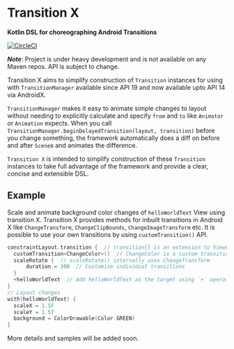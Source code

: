 
# Transition X
**Kotlin DSL for choreographing Android Transitions**  

[![CircleCI](https://circleci.com/gh/arunkumar9t2/transition-x/tree/master.svg?style=svg)](https://circleci.com/gh/arunkumar9t2/transition-x/tree/master)

***Note***: Project is under heavy development and is not available on any Maven repos. API is subject to change.

Transition X aims to simplify construction of `Transition` instances for using with `TransitionManager` available since API 19 and now available upto API 14 via AndroidX.

`TransitionManager` makes it easy to animate simple changes to layout without needing to explicitly calculate and specify `from` and `to` like `Animator` or `Animation` expects. When you call `TransitionManager.beginDelayedTransition(layout, transition)` before you change something, the framework automatically does a diff on before and after `Scene`s and animates the difference.

`Transition X` is intended to simplify construction of these `Transition`  instances to take full advantage of the framework and provide a clear, concise and extensible DSL.

## Example
Scale and animate background color changes of `helloWorldText` View using transition X. Transition X provides methods for inbuilt transitions in Android X like 
`ChangeTransform`, `ChangeClipBounds`, `ChangeImageTransform` etc. It is possible to use your own transitions by using `customTransition()` API.
```kotlin
constraintLayout.transition {  // transition{} is an extension to ViewGroup
  customTransition<ChangeColor>()  // ChangeColor is a custom transition
  scaleRotate {  // scaleRotate() internally uses ChangeTransform
	  duration = 300  // Customize individual transitions
  }  
  +helloWorldText  // Add helloWorldText as the target using `+` operator
} 
// Layout changes 
with(helloWorldText) {  
  scaleX = 1.5F  
  scaleY = 1.5f  
  background = ColorDrawable(Color.GREEN)  
}
```

More details and samples will be added soon.
